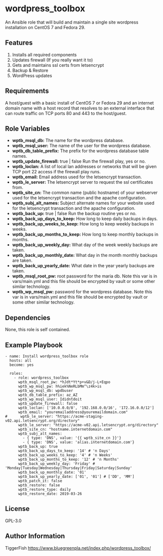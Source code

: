 wordpress_toolbox
=========

An Ansible role that will build and maintain a single site wordpress installation on CentOS 7 and Fedora 29.

Features
------------
1. Installs all required components
2. Updates firewall (If you really want it to)
3. Gets and maintains ssl certs from letsencrypt
4. Backup & Restore
5. WordPress updates

Requirements
------------

A host/guest with a basic install of CentOS 7 or Fedora 29 and an internet domain name with a host record that resolves to an external interface that can route traffic on TCP ports 80 and 443 to the host/guest.

Role Variables
--------------

* **wptb_msql_db:** The name for the wordpress database.
* **wptb_msql_user:** The name of the user for the wordpress database.
* **wptb_db_table_prefix:** The prefix for the wordpress database table names.
* **wptb_update_firewall:** true | false Run the firewall play, yes or no.
* **wptb_loclan:** A list of local lan addresses or networks that will be given TCP port 22 access if the firewall play runs.
* **wptb_email:** Email address used for the letsencrypt transaction.
* **wptb_le_server:** The letsencrypt server to request the ssl certificates from.
* **wptb_site_cn:** The common name (public hostname) of your webserver used for the letsencrypt transaction and the apache configuration.
* **wptb_subj_alt_names:** Subject alternate names for your website used for the letsencrypt transaction and the apache configuration.
* **wptb_back_up:** true | false Run the backup routine yes or no.
* **wptb_back_up_days_to_keep:** How long to keep daily backups in days.
* **wptb_back_up_weeks_to_keep:** How long to keep weekly backups in weeks.
* **wptb_back_up_months_to_keep:** How long to keep monthly backups in months.
* **wptb_back_up_weekly_day:** What day of the week weekly backups are taken.
* **wptb_back_up_monthly_date:** What day in the month monthly backups are taken.
* **wptb_back_up_yearly_date:** What date in the year yearly backups are taken.
* **wptb_msql_root_pw:** root password for the maria db. Note this var is in vars/main.yml and this file should be encrypted by vault or some other similar technology.
* **wptb_wp_msql_pw:** password for the wordpress database. Note this var is in vars/main.yml and this file should be encrypted by vault or some other similar technology.


Dependencies
------------

None, this role is self contained.

Example Playbook
----------------

```---
- name: Install wordpress_toolbox role
  hosts: all
  become: yes

  roles: 
    - role: wordpress_toolbox
      wptb_msql_root_pw: *hJdt*Yt*p+v&D/j-L+Eqpo
      wptb_wp_msql_pw: h%iek%NeRLbMm^\z4k>is
      wptb_wp_msql_db: wpdbuser
      wptb_db_table_prefix: az_AZ
      wptb_wp_msql_user: Ididntdoit
      wptb_update_firewall: false
      wptb_loclan: ['10.0.0.0/8', '192.168.0.0/16', '172.16.0.0/12']
      wptb_email: "youremailaddress@youremaildomain.com"
#      wptb_le_server: "https://acme-staging-v02.api.letsencrypt.org/directory"
      wptb_le_server: "https://acme-v02.api.letsencrypt.org/directory"
      wptb_site_cn: "hostname.internetdomain.com"
      wptb_subj_alt_names:
        - { type: 'DNS', value: '{{ wptb_site_cn }}'}
        - { type: 'DNS', value: 'alias.internetdomain.com'}
      wptb_back_up: true
      wptb_back_up_days_to_keep: '14' # 'n Days'
      wptb_back_up_weeks_to_keep: '4' # 'n Weeks'
      wptb_back_up_months_to_keep: '12' # 'n Months'
      wptb_back_up_weekly_day: 'Friday' # 'Monday|Tuesday|Wednesday|Thursday|Friday|Saturday|Sunday'
      wptb_back_up_monthly_date: '01'
      wptb_back_up_yearly_date: ['01', '01'] # ['DD', 'MM']
      wptb_patch_it: false
      wptb_restore: false
      wptb_restore_type: daily
      wptb_restore_date: 2019-03-26
```      


License
-------

GPL-3.0

Author Information
------------------

TiggerFish https://www.bluegreenpla.net/index.php/wordpress_toolbox/
